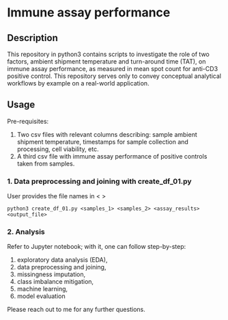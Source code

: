 # Immune assay performance

## Description
This repository in python3 contains scripts to investigate the role of two factors, ambient shipment temperature and turn-around time (TAT), on immune assay performance, as measured in mean spot count for anti-CD3 positive control. This repository serves only to convey conceptual analytical workflows by example on a real-world application. 

## Usage

Pre-requisites: 
   1. Two csv files with relevant columns describing: sample ambient shipment temperature, timestamps for sample collection and processing, cell viability, etc.
   2. A third csv file with immune assay performance of positive controls taken from samples.
   
   

### 1. Data preprocessing and joining with create_df_01.py

   User provides the file names in < >


```
python3 create_df_01.py <samples_1> <samples_2> <assay_results> <output_file>
```

### 2. Analysis

Refer to Jupyter notebook; with it, one can follow step-by-step: 
   1. exploratory data analysis (EDA),
   2. data preprocessing and joining, 
   3. missingness imputation, 
   4. class imbalance mitigation, 
   5. machine learning, 
   6. model evaluation 

Please reach out to me for any further questions. 
